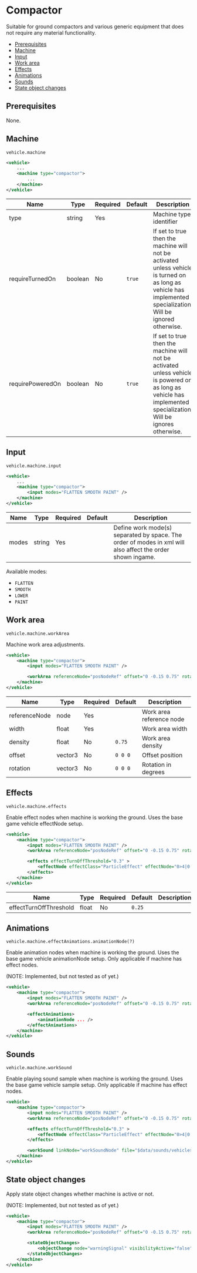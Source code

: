 # Compactor

Suitable for ground compactors and various generic equipment that does not require any material functionality.

- [Prerequisites](#prerequisites)
- [Machine](#machine)
- [Input](#input)
- [Work area](#work-area)
- [Effects](#effects)
- [Animations](#animations)
- [Sounds](#sounds)
- [State object changes](#state-object-changes)

## Prerequisites

None.

## Machine

```
vehicle.machine
```

```xml
<vehicle>
    ...
    <machine type="compactor">
        ...
    </machine>
</vehicle>
```

| Name | Type | Required | Default | Description |
|------|------|----------|---------|-------------|
| type               | string | Yes |         | Machine type identifier |
| requireTurnedOn    | boolean | No | ```true``` | If set to true then the machine will not be activated unless vehicle is turned on as long as vehicle has implemented specialization. Will be ignored otherwise. |
| requirePoweredOn   | boolean | No | ```true``` | If set to true then the machine will not be activated unless vehicle is powered on as long as vehicle has implemented specialization. Will be ignores otherwise. |

## Input

```
vehicle.machine.input
```

```xml
<vehicle>
    ...
    <machine type="compactor">
        <input modes="FLATTEN SMOOTH PAINT" />
    </machine>
</vehicle>
```

| Name | Type | Required | Default | Description |
|------|------|----------|---------|-------------|
| modes| string | Yes    |         | Define work mode(s) separated by space. The order of modes in xml will also affect the order shown ingame. |

Available modes:
- ```FLATTEN```
- ```SMOOTH```
- ```LOWER```
- ```PAINT```

## Work area

```
vehicle.machine.workArea
```

Machine work area adjustments.

```xml
<vehicle>
    <machine type="compactor">
        <input modes="FLATTEN SMOOTH PAINT" />

        <workArea referenceNode="posNodeRef" offset="0 -0.15 0.75" rotation="0 0 90" width="3" />
    </machine>
</vehicle>
```

| Name | Type | Required | Default | Description |
|------|------|----------|---------|-------------|
| referenceNode | node    | Yes | | Work area reference node |
| width         | float   | Yes | | Work area width |
| density       | float   | No  | ```0.75``` | Work area density |
| offset        | vector3 | No  | ```0 0 0``` | Offset position |
| rotation      | vector3 | No  | ```0 0 0``` | Rotation in degrees |


## Effects

```
vehicle.machine.effects
```

Enable effect nodes when machine is working the ground. Uses the base game vehicle effectNode setup.

```xml
<vehicle>
    <machine type="compactor">
        <input modes="FLATTEN SMOOTH PAINT" />
        <workArea referenceNode="posNodeRef" offset="0 -0.15 0.75" rotation="0 0 90" width="3" />

        <effects effectTurnOffThreshold="0.3" >
            <effectNode effectClass="ParticleEffect" effectNode="0>4|0|1|6" particleType="smoke" emitCountScale="4" delay="0" spriteScale="1.0" ignoreDistanceLifeSpan="true" lifespan="3.0" worldSpace="true" />
        </effects>
    </machine>
</vehicle>
```

| Name | Type | Required | Default | Description |
|------|------|----------|---------|-------------|
| effectTurnOffThreshold | float | No | ```0.25``` | |

## Animations

```
vehicle.machine.effectAnimations.animationNode(?)
```

Enable animation nodes when machine is working the ground. Uses the base game vehicle animationNode setup.
Only applicable if machine has effect nodes.

(NOTE: Implemented, but not tested as of yet.)

```xml
<vehicle>
    <machine type="compactor">
        <input modes="FLATTEN SMOOTH PAINT" />
        <workArea referenceNode="posNodeRef" offset="0 -0.15 0.75" rotation="0 0 90" width="3" />

        <effectAnimations>
            <animationNode ... />
        </effectAnimations>
    </machine>
</vehicle>
```

## Sounds

```
vehicle.machine.workSound
```

Enable playing sound sample when machine is working the ground. Uses the base game vehicle sample setup.
Only applicable if machine has effect nodes.

```xml
<vehicle>
    <machine type="compactor">
        <input modes="FLATTEN SMOOTH PAINT" />
        <workArea referenceNode="posNodeRef" offset="0 -0.15 0.75" rotation="0 0 90" width="3" />

        <effects effectTurnOffThreshold="0.3" >
            <effectNode effectClass="ParticleEffect" effectNode="0>4|0|1|6" particleType="smoke" emitCountScale="4" delay="0" spriteScale="1.0" ignoreDistanceLifeSpan="true" lifespan="3.0" worldSpace="true" />
        </effects>

        <workSound linkNode="workSoundNode" file="$data/sounds/vehicles/surfaces/gravel_loop.wav" loops="0" fadeOut="0.5" />
    </machine>
</vehicle>
```

## State object changes

Apply state object changes whether machine is active or not.

(NOTE: Implemented, but not tested as of yet.)

```xml
<vehicle>
    <machine type="compactor">
        <input modes="FLATTEN SMOOTH PAINT" />
        <workArea referenceNode="posNodeRef" offset="0 -0.15 0.75" rotation="0 0 90" width="3" />

        <stateObjectChanges>
            <objectChange node="warningSignal" visibilityActive="false" visibilityInactive="true" />
        </stateObjectChanges>
    </machine>
</vehicle>
```